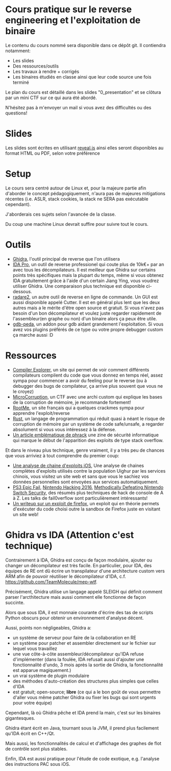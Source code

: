 Cours pratique sur le reverse engineering et l'exploitation de binaire
=====

Le contenu du cours nommé sera disponible dans ce dépôt git. Il contiendra
notamment:

 * Les slides
 * Des ressources/outils
 * Les travaux à rendre + corrigés 
 * Les binaires étudiés en classe ainsi que leur code source une fois terminé

Le plan du cours est détaillé dans les slides "0\_presentation" et se clôtura
par un mini CTF sur ce qui aura été abordé.

N'hésitez pas à m'envoyer un mail si vous avez des difficultés ou des
questions!

# Slides

Les slides sont écrites en utilisant [reveal.js](https://github.com/hakimel/reveal.js) 
ainsi elles seront disponibles au format HTML ou PDF, selon votre préférence

# Setup

Le cours sera centré autour de Linux et, pour la majeure partie afin d'aborder
le concept pédagogiquement, n'aura pas de majeures mitigations récentes (i.e. ASLR, stack
cookies, la stack ne SERA pas exécutable cependant).

J'aborderais ces sujets selon l'avancée de la classe.

Du coup une machine Linux devrait suffire pour suivre tout le cours.

# Outils

* [Ghidra](https://ghidra-sre.org/), l'outil principal de reverse que l'on
  utilisera
* [IDA Pro](https://www.hex-rays.com/), un outil de reverse professionel qui
  coute plus de 10k€+ par an avec tous les décompilateurs. Il est meilleur que
  Ghidra sur certains points très spécifiques mais la plupart du temps, même
  si vous obtenez IDA gratuitement grâce à l'aide d'un certain Jiang Ying, vous
  voudrez utiliser Ghidra. Une comparaison plus technique est disponible
  ci-dessous.
* [radare2](https://github.com/radareorg/radare2), un autre outil de reverse en
  ligne de commande. Un GUI est aussi disponible appelé Cutter. Il
  est en général plus lent que les deux autres mais a le mérite d'être open
  source et gratuit. Si vous n'avez pas besoin d'un bon décompilateur et voulez
  juste regarder rapidement de l'assembleur(en graphe ou non) d'un binaire alors
  ça peux être utile. 
* [gdb-peda](https://github.com/longld/peda), un addon pour gdb aidant
  grandement l'exploitation. Si vous avez vos plugins préférés de ce type ou
  votre propre debugger custom ça marche aussi :D


# Ressources

* [Compiler Explorer](https://godbolt.org/), un site qui permet de voir comment différents
  compilateurs compilent du code que vous donnez en temps réel, assez sympa pour
  commencer a avoir du feeling pour le reverse (ou à debugger des bugs de
  compilateur, ça arrive plus souvent que vous ne le croyez)
* [MicroCorruption](https://microcorruption.com/login), un CTF avec une archi
  custom qui explique les bases de la corruption de mémoire, je recommande
  fortement!
* [RootMe](https://www.root-me.org/), un site français qui a quelques crackmes
  sympa pour apprendre l'exploit/reverse
* [Rust](https://rust-lang.org/), un langage de programmation qui réduit quasi à
  néant le risque de corruption de mémoire par un système de code safe/unsafe, a
  regarder absolument si vous vous intéressez à la défense.
* [Un article emblématique de phrack](http://www.phrack.org/issues/49/14.html)
  une zine de sécurité informatique qui marque le début de l'apparition des
  exploits de type stack overflow.


Et dans le niveau plus technique, genre vraiment, il y a très peu de chances que
vous arriviez à tout comprendre du premier coup:

* [Une analyse de chaine d'exploits iOS](https://googleprojectzero.blogspot.com/2019/08/a-very-deep-dive-into-ios-exploit.html), 
  Une analyse de chaines complètes d'exploits utilisés contre la population
  Uighur par les services chinois, vous visitez un site web et sans que vous le
  sachiez vos données personnelles sont envoyées aux services automatiquement. 
* [PS3 Epic Fail](https://www.youtube.com/watch?v=5E0DkoQjCmI), 
  [Nintendo Hacking 2016](https://www.youtube.com/watch?v=8C5cn_Qj0G8), 
  [Methodically Defeating Nintendo Switch Security](https://arxiv.org/abs/1905.07643), 
  des résumés plus techniques de hack de console de A à Z. Les talks de
  fail0verflow sont particulièrement intéressants!
* [Un writeup sur un exploit de firefox](https://phoenhex.re/2017-06-21/firefox-structuredclone-refleak),
  un exploit qui en théorie permets d'exécuter du code choisi outre la sandbox
  de Firefox juste en visitant un site web!

# Ghidra vs IDA (Attention c'est technique)

Contrairement à IDA, Ghidra est conçu de façon modulaire, ajouter ou changer un décompilateur est très facile.
En particulier, pour IDA, des équipes de RE ont dû écrire un transpilateur d'une architecture custom vers ARM
afin de pouvoir réutiliser le décompilateur d'IDA, c.f. <https://github.com/TeamMolecule/mep-wtf>.

Précisément, Ghidra utilise un langage appelé SLEIGH qui définit comment parser l'arcthitecture
mais aussi comment elle fonctionne de façon succinte.

Alors que sous IDA, il est monnaie courante d'écrire des tas de scripts Python obscurs pour obtenir
un environnement d'analyse décent.

Aussi, points non négligeables, Ghidra a:

* un système de serveur pour faire de la collaboration en RE
* un système pour patcher et assembler directement sur le fichier sur lequel vous travaillez
* une vue côte-à-côte assembleur/décompilateur qu'IDA refuse d'implémenter (dans la foulée, IDA refusait aussi d'ajouter une fonctionnalité d'undo, 3 mois après la sortie de Ghidra, la fonctionnalité est apparue magiquement.)
* un vrai système de plugin modulaire
* des méthodes d'auto-création des structures plus simples que celles d'IDA
* est gratuit; open-source; **libre** (ce qui a le bon goût de vous permettre d'aller vous même patcher Ghidra ou fixer les bugs qui sont urgents pour votre équipe)

Cependant, là où Ghidra pêche et IDA prend la main, c'est sur les binaires gigantesques.

Ghidra étant écrit en Java, tournant sous la JVM, il prend plus facilement qu'IDA écrit en C++/Qt.

Mais aussi, les fonctionnalités de calcul et d'affichage des graphes de flot de contrôle sont plus stables.

Enfin, IDA est aussi pratique pour l'étude de code exotique, e.g. l'analyse des instructions PAC sous iOS.
